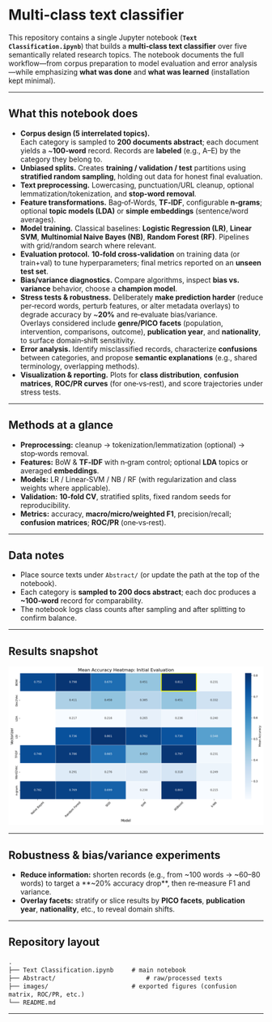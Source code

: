 #   Multi‑class text classifier

This repository contains a single Jupyter notebook (**`Text Classification.ipynb`**) that builds a **multi‑class text classifier** over five semantically related research topics. The notebook documents the full workflow—from corpus preparation to model evaluation and error analysis—while emphasizing **what was done** and **what was learned** (installation kept minimal).

---

## What this notebook does

- **Corpus design (5 interrelated topics).**  
  Each category is sampled to **200 documents abstract**; each document yields a ~**100‑word** record. Records are **labeled** (e.g., A–E) by the category they belong to.
- **Unbiased splits.** Creates **training / validation / test** partitions using **stratified random sampling**, holding out data for honest final evaluation.
- **Text preprocessing.** Lowercasing, punctuation/URL cleanup, optional lemmatization/tokenization, and **stop‑word removal**.
- **Feature transformations.** Bag‑of‑Words, **TF‑IDF**, configurable **n‑grams**; optional **topic models (LDA)** or **simple embeddings** (sentence/word averages).
- **Model training.** Classical baselines: **Logistic Regression (LR)**, **Linear SVM**, **Multinomial Naive Bayes (NB)**, **Random Forest (RF)**. Pipelines with grid/random search where relevant.
- **Evaluation protocol.** **10‑fold cross‑validation** on training data (or train+val) to tune hyperparameters; final metrics reported on an **unseen test set**.
- **Bias/variance diagnostics.** Compare algorithms, inspect **bias vs. variance** behavior, choose a **champion model**.
- **Stress tests & robustness.** Deliberately **make prediction harder** (reduce per‑record words, perturb features, or alter metadata overlays) to degrade accuracy by ~**20%** and re‑evaluate bias/variance.  
  Overlays considered include **genre/PICO facets** (population, intervention, comparisons, outcome), **publication year**, and **nationality**, to surface domain‑shift sensitivity.
- **Error analysis.** Identify misclassified records, characterize **confusions** between categories, and propose **semantic explanations** (e.g., shared terminology, overlapping methods).
- **Visualization & reporting.** Plots for **class distribution**, **confusion matrices**, **ROC/PR curves** (for one‑vs‑rest), and score trajectories under stress tests.


---

## Methods at a glance

- **Preprocessing:** cleanup → tokenization/lemmatization (optional) → stop‑words removal.  
- **Features:** BoW & **TF‑IDF** with n‑gram control; optional **LDA** topics or averaged **embeddings**.  
- **Models:** LR / Linear‑SVM / NB / RF (with regularization and class weights where applicable).  
- **Validation:** **10‑fold CV**, stratified splits, fixed random seeds for reproducibility.  
- **Metrics:** accuracy, **macro/micro/weighted F1**, precision/recall; **confusion matrices**; **ROC/PR** (one‑vs‑rest).


---

## Data notes

- Place source texts under `Abstract/` (or update the path at the top of the notebook). 
- Each category is **sampled to 200 docs abstract**; each doc produces a **~100‑word** record for comparability.  
- The notebook logs class counts after sampling and after splitting to confirm balance.

---

## Results snapshot

![Mean Accuracy Heatmap](images/output.png)  

---

## Robustness & bias/variance experiments

- **Reduce information:** shorten records (e.g., from ~100 words → ~60–80 words) to target a **~20% accuracy drop**, then re‑measure F1 and variance.  
- **Overlay facets:** stratify or slice results by **PICO facets**, **publication year**, **nationality**, etc., to reveal domain shifts.  


---

## Repository layout

```
.
├── Text Classification.ipynb     # main notebook
├── Abstract/                         # raw/processed texts
├── images/                       # exported figures (confusion matrix, ROC/PR, etc.)
└── README.md
```

---
